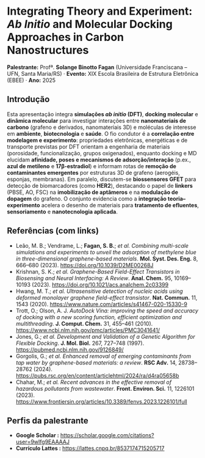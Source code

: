 # Integrating Theory and Experiment: *Ab Initio* and Molecular Docking Approaches in Carbon Nanostructures  
**Palestrante:** Profª. **Solange Binotto Fagan** (Universidade Franciscana – UFN, Santa Maria/RS) · **Evento:** XIX Escola Brasileira de Estrutura Eletrônica (EBEE) · **Ano:** 2025

## Introdução
Esta apresentação integra **simulações *ab initio* (DFT)**, **docking molecular** e **dinâmica molecular** para investigar interações entre **nanomateriais de carbono** (grafeno e derivados, nanomateriais 3D) e moléculas de interesse em **ambiente**, **biotecnologia** e **saúde**. O fio condutor é a **correlação entre modelagem e experimento**: propriedades eletrônicas, energéticas e de transporte previstas por DFT orientam a engenharia de materiais (porosidade, funcionalização, grupos oxigenados), enquanto docking e MD elucidam **afinidade, poses e mecanismos de adsorção/interação** (p.ex., **azul de metileno** e **17β-estradiol**) e informam rotas de **remoção de contaminantes emergentes** por estruturas 3D de grafeno (aerogéis, esponjas, membranas). Em paralelo, discutem-se **biossensores GFET** para detecção de biomarcadores (como **HER2**), destacando o papel de **linkers** (PBSE, AO, FSC) na **imobilização de aptâmeros** e na **modulação de dopagem** do grafeno. O conjunto evidencia como a **integração teoria–experimento** acelera o desenho de materiais para **tratamento de efluentes**, **sensoriamento** e **nanotecnologia aplicada**.

## Referências (com links)
- Leão, M. B.; Vendrame, L.; **Fagan, S. B.**; *et al.* *Combining multi-scale simulations and experiments to unveil the adsorption of methylene blue in three-dimensional graphene-based materials*. **Mol. Syst. Des. Eng.** 8, 666–680 (2023). https://doi.org/10.1039/D2ME00268J  
- Krishnan, S. K.; *et al.* *Graphene-Based Field-Effect Transistors in Biosensing and Neural Interfacing: A Review*. **Anal. Chem.** 95, 10169–10193 (2023). https://doi.org/10.1021/acs.analchem.2c03399  
- Hwang, M. T.; *et al.* *Ultrasensitive detection of nucleic acids using deformed monolayer graphene field-effect transistor*. **Nat. Commun.** 11, 1543 (2020). https://www.nature.com/articles/s41467-020-15330-9  
- Trott, O.; Olson, A. J. *AutoDock Vina: improving the speed and accuracy of docking with a new scoring function, efficient optimization and multithreading*. **J. Comput. Chem.** 31, 455–461 (2010). https://www.ncbi.nlm.nih.gov/pmc/articles/PMC3041641/  
- Jones, G.; *et al.* *Development and Validation of a Genetic Algorithm for Flexible Docking*. **J. Mol. Biol.** 267, 727–748 (1997). https://pubmed.ncbi.nlm.nih.gov/9126849/  
- Gorgolis, G.; *et al.* *Enhanced removal of emerging contaminants from tap water by graphene-based materials: a review*. **RSC Adv.** 14, 28738–28762 (2024). https://pubs.rsc.org/en/content/articlehtml/2024/ra/d4ra05658b  
- Chahar, M.; *et al.* *Recent advances in the effective removal of hazardous pollutants from wastewater*. **Front. Environ. Sci.** 11, 1226101 (2023). https://www.frontiersin.org/articles/10.3389/fenvs.2023.1226101/full  

## Perfis da palestrante
- **Google Scholar   :** https://scholar.google.com/citations?user=9wIfg9EAAAAJ 
- **Currículo Lattes :** https://lattes.cnpq.br/8537174715205717  

